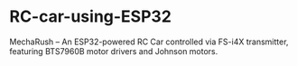 # RC-car-using-ESP32
 MechaRush – An ESP32-powered RC Car controlled via FS-i4X transmitter, featuring BTS7960B motor drivers and Johnson motors.
